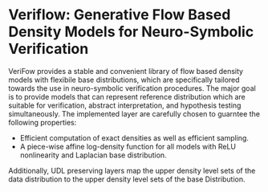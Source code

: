 # Veriflow: Generative Flow Based Density Models for Neuro-Symbolic Verification
VeriFow provides a stable and convenient library of flow based density models with flexibile base distributions, 
which are specifically tailored towards the use in neuro-symbolic verification procedures. The major goal is to
provide models that can represent reference distribution which are suitable for verification, 
abstract interpretation, and hypothesis testing simultaneously.
The implemented layer are carefully chosen to guarntee the following properties:

- Efficient computation of exact densities as well as efficient sampling.
-  A piece-wise affine log-density function for all models with ReLU nonlinearity and Laplacian base distribution.

Additionally, UDL preserving layers map the upper density level sets of the data distribution to the upper density level sets
of the base Distribution.





